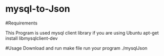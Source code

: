 # mysql-to-Json




#Requirements

This Program is used mysql client library if you are using Ubuntu apt-get install libmysqlclient-dev







#Usage
Download and run make file 
run your program ./mysqlJson

